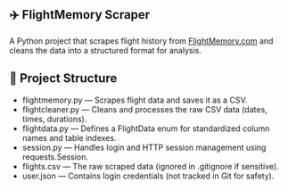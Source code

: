 ## ✈️ FlightMemory Scraper
A Python project that scrapes flight history from [FlightMemory.com](https://www.flightmemory.com/) and cleans the data into a structured format for analysis.

## 📁 Project Structure
* flightmemory.py — Scrapes flight data and saves it as a CSV.
* flightcleaner.py — Cleans and processes the raw CSV data (dates, times, durations).
* flightdata.py — Defines a FlightData enum for standardized column names and table indexes.
* session.py — Handles login and HTTP session management using requests.Session.
* flights.csv — The raw scraped data (ignored in .gitignore if sensitive).
* user.json — Contains login credentials (not tracked in Git for safety).
